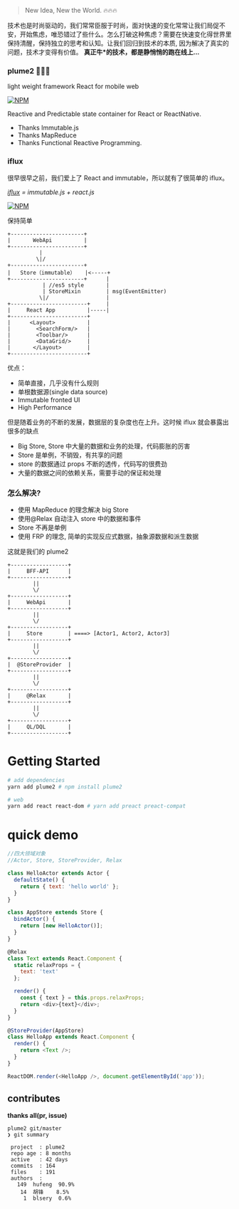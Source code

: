 > New Idea, New the World. 🔥🔥🔥

技术也是时尚驱动的，我们常常臣服于时尚，面对快速的变化常常让我们局促不安，开始焦虑，唯恐错过了些什么。怎么打破这种焦虑？需要在快速变化得世界里保持清醒，保持独立的思考和认知。让我们回归到技术的本质, 因为解决了真实的问题，技术才变得有价值。
**真正牛\*的技术，都是静悄悄的跑在线上...**

### plume2 🚀🚀🚀

light weight framework React for mobile web

[![NPM](https://nodei.co/npm/plume2.png?downloads=true&downloadRank=true&stars=true)](https://nodei.co/npm/plume2)

Reactive and Predictable state container for React or ReactNative.

* Thanks Immutable.js
* Thanks MapReduce
* Thanks Functional Reactive Programming.

### iflux

很早很早之前，我们爱上了 React and immutable，所以就有了很简单的 iflux。

_[iflux](https://github.com/QianmiOpen/iflux) = immutable.js + react.js_

[![NPM](https://nodei.co/npm/iflux.png?downloads=true&downloadRank=true&stars=true)](https://nodei.co/npm/iflux)

保持简单

```
+-----------------------+
|       WebApi          |
+-----------------------+
          |  
         \|/
+-----------------------+
|   Store（immutable）   |<-----+
+-----------------------+      |
           | //es5 style       |
           | StoreMixin        | msg(EventEmitter)
          \|/                  |
+------------------------+     |
|     React App          |-----|
+------------------------+
|      <Layout>          |
|        <SearchForm/>   |
|        <Toolbar/>      |
|        <DataGrid/>     |
|       </Layout>        |
+------------------------+
```

优点：

* 简单直接，几乎没有什么规则
* 单根数据源(single data source)
* Immutable fronted UI
* High Performance

但是随着业务的不断的发展，数据层的复杂度也在上升。这时候 iflux 就会暴露出很多的缺点

* Big Store, Store 中大量的数据和业务的处理，代码膨胀的厉害
* Store 是单例，不销毁，有共享的问题
* store 的数据通过 props 不断的透传，代码写的很费劲
* 大量的数据之间的依赖关系，需要手动的保证和处理

### 怎么解决?

* 使用 MapReduce 的理念解决 big Store
* 使用@Relax 自动注入 store 中的数据和事件
* Store 不再是单例
* 使用 FRP 的理念, 简单的实现反应式数据，抽象源数据和派生数据

这就是我们的 plume2

```text
+------------------+
|     BFF-API      |
+------------------+
        ||
        \/
+------------------+
|     WebApi       |
+------------------+
        ||
        \/
+------------------+
|     Store        | ====> [Actor1, Actor2, Actor3]
+------------------+
        ||
        \/
+------------------+
|  @StoreProvider  |
+------------------+
        ||
        \/
+------------------+
|     @Relax       |
+------------------+
        ||
        \/
+------------------+
|     QL/DQL       |
+------------------+
```

# Getting Started

```sh
# add dependencies
yarn add plume2 # npm install plume2

# web
yarn add react react-dom # yarn add preact preact-compat
```

# quick demo

```js
//四大领域对象
//Actor, Store, StoreProvider, Relax

class HelloActor extends Actor {
  defaultState() {
    return { text: 'hello world' };
  }
}

class AppStore extends Store {
  bindActor() {
    return [new HelloActor()];
  }
}

@Relax
class Text extends React.Component {
  static relaxProps = {
    text: 'text'
  };

  render() {
    const { text } = this.props.relaxProps;
    return <div>{text}</div>;
  }
}

@StoreProvider(AppStore)
class HelloApp extends React.Component {
  render() {
    return <Text />;
  }
}

ReactDOM.render(<HelloApp />, document.getElementById('app'));
```

## contributes

**thanks all(pr, issue)**

```text
plume2 git/master  
❯ git summary

 project  : plume2
 repo age : 8 months
 active   : 42 days
 commits  : 164
 files    : 191
 authors  :
   149	hufeng  90.9%
    14	胡锋    8.5%
     1	blsery  0.6%
```
